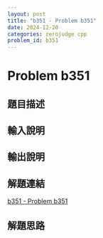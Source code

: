 ```yaml
---
layout: post
title: "b351 - Problem b351"
date: 2024-12-20
categories: zerojudge cpp
problem_id: b351
---
```


# Problem b351

## 題目描述



## 輸入說明



## 輸出說明



## 解題連結

[b351 - Problem b351](https://zerojudge.tw/ShowProblem?problemid=b351)

## 解題思路

